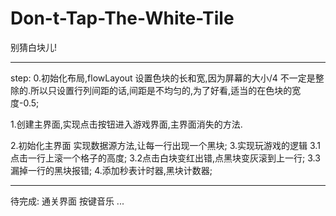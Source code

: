 # Don-t-Tap-The-White-Tile
别猜白块儿!

-------

step:
 0.初始化布局,flowLayout
    设置色块的长和宽,因为屏幕的大小/4 不一定是整除的.所以只设置行列间距的话,间距是不均匀的,为了好看,适当的在色块的宽度-0.5;

 1.创建主界面,实现点击按钮进入游戏界面,主界面消失的方法.

 2.初始化主界面
实现数据源方法,让每一行出现一个黑块;
 3.实现玩游戏的逻辑
3.1点击一行上滚一个格子的高度;
3.2点击白块变红出错,点黑块变灰滚到上一行;
3.3漏掉一行的黑块报错;
4.添加秒表计时器,黑块计数器;

-------

待完成:
通关界面
按键音乐
...

    

